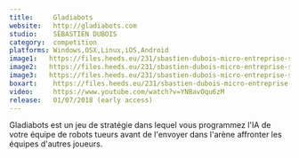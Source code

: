 ```yaml
---
title:     Gladiabots
website:   http://gladiabots.com
studio:    SÉBASTIEN DUBOIS
category:  competition
platforms: Windows,OSX,Linux,iOS,Android
image1:   https://files.heeds.eu/231/sbastien-dubois-micro-entreprise-screenshot-1-52123-5019-20180414-120322.png
image2:   https://files.heeds.eu/231/sbastien-dubois-micro-entreprise-screenshot-2-52125-5019-20180414-120323.png
image3:   https://files.heeds.eu/231/sbastien-dubois-micro-entreprise-screenshot-3-52127-5019-20180414-120324.png
boxart:    https://files.heeds.eu/231/sbastien-dubois-micro-entreprise-jaquette-52129-5019-20180414-120325.png
video:     https://www.youtube.com/watch?v=YNBavOqu6zM
release:   01/07/2018 (early access)
---
```


Gladiabots est un jeu de stratégie dans lequel vous programmez l'IA de votre équipe de robots tueurs avant de l'envoyer dans l'arène affronter les équipes d'autres joueurs.
